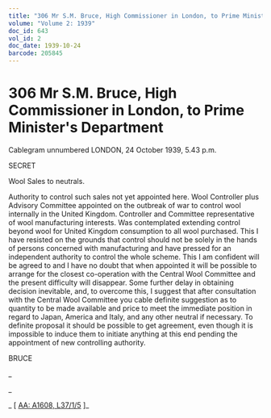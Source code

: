 ```yaml
---
title: "306 Mr S.M. Bruce, High Commissioner in London, to Prime Minister's Department"
volume: "Volume 2: 1939"
doc_id: 643
vol_id: 2
doc_date: 1939-10-24
barcode: 205845
---
```


# 306 Mr S.M. Bruce, High Commissioner in London, to Prime Minister's Department

Cablegram unnumbered LONDON, 24 October 1939, 5.43 p.m.

SECRET

Wool Sales to neutrals.

Authority to control such sales not yet appointed here. Wool Controller plus Advisory Committee appointed on the outbreak of war to control wool internally in the United Kingdom. Controller and Committee representative of wool manufacturing interests. Was contemplated extending control beyond wool for United Kingdom consumption to all wool purchased. This I have resisted on the grounds that control should not be solely in the hands of persons concerned with manufacturing and have pressed for an independent authority to control the whole scheme. This I am confident will be agreed to and I have no doubt that when appointed it will be possible to arrange for the closest co-operation with the Central Wool Committee and the present difficulty will disappear. Some further delay in obtaining decision inevitable, and, to overcome this, I suggest that after consultation with the Central Wool Committee you cable definite suggestion as to quantity to be made available and price to meet the immediate position in regard to Japan, America and Italy, and any other neutral if necessary. To definite proposal it should be possible to get agreement, even though it is impossible to induce them to initiate anything at this end pending the appointment of new controlling authority.

BRUCE

_

_

_ [ [AA: A1608, L37/1/5](http://www.naa.gov.au/cgi-bin/Search?O=I&Number=205845) ]_
